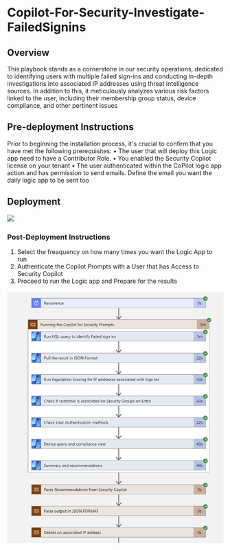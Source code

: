 # Copilot-For-Security-Investigate-FailedSignins

## Overview
This playbook stands as a cornerstone in our security operations, dedicated to identifying users with multiple failed sign-ins and conducting in-depth investigations into associated IP addresses using threat intelligence sources. In addition to this, it meticulously analyzes various risk factors linked to the user, including their membership group status, device compliance, and other pertinent issues

## Pre-deployment Instructions

Prior to beginning the installation process, it's crucial to confirm that you have met the following prerequisites:
• The user that will deploy this Logic app need to have a Contributor Role.
• You enabled the Security Copilot license on your tenant
• The user authenticated within the CoPilot logic app action and has permission to send emails.
Define the email you want the daily logic app to be sent too

## Deployment

<a href="https://portal.azure.com/#create/Microsoft.Template/uri/https%3A%2F%2Fraw.githubusercontent.com%2FKwachSean%2FSecurityCopilot%2Fmain%2Fplaybooks%2FInvestigateFailedSignins%2Fazuredeploy.json" target="_blank">
    <img src="https://aka.ms/deploytoazurebutton"/>

</a>


### Post-Deployment Instructions

1. Select the freaquency on how many times you want the Logic App to run 
2. Authenticate the Copilot Prompts with a User that has Access to Security Copilot 
3. Proceed to run the Logic app and Prepare for the results 


![Investigate Failed Sign-Ins](https://raw.githubusercontent.com/KwachSean/SecurityCopilot/main/playbooks/InvestigateFailedSignins/investigatefailedsignins.png)

